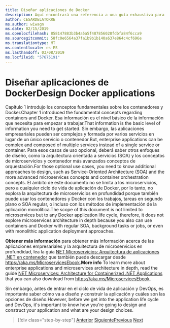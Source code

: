 ```yaml
---
title: Diseñar aplicaciones de Docker
description: Aquí encontrará una referencia a una guía exhaustiva para la arquitectura de microservicios, ya que es un tema que no se detallan en esta guía.
author: CESARDELATORRE
ms.author: wiwagn
ms.date: 02/15/2019
ms.openlocfilehash: 858147883b3b4a5a5f487856028fdbfa84f6cca9
ms.sourcegitcommit: 58fc0e6564a37fa1b9b1b140a637e864c4cf696e
ms.translationtype: MT
ms.contentlocale: es-ES
ms.lasthandoff: 03/08/2019
ms.locfileid: "57675191"
---
```

# <a name="design-docker-applications"></a><span data-ttu-id="12c2d-103">Diseñar aplicaciones de Docker</span><span class="sxs-lookup"><span data-stu-id="12c2d-103">Design Docker applications</span></span>

<span data-ttu-id="12c2d-104">Capítulo 1 introdujo los conceptos fundamentales sobre los contenedores y Docker.</span><span class="sxs-lookup"><span data-stu-id="12c2d-104">Chapter 1 introduced the fundamental concepts regarding containers and Docker.</span></span> <span data-ttu-id="12c2d-105">Esa información es el nivel básico de la información que necesita para empezar a trabajar.</span><span class="sxs-lookup"><span data-stu-id="12c2d-105">That information is the basic level of information you need to get started.</span></span> <span data-ttu-id="12c2d-106">Sin embargo, las aplicaciones empresariales pueden ser complejos y formada por varios servicios en lugar de un único servicio o contenedor.</span><span class="sxs-lookup"><span data-stu-id="12c2d-106">But, enterprise applications can be complex and composed of multiple services instead of a single service or container.</span></span> <span data-ttu-id="12c2d-107">Para esos casos de uso opcional, deberá saber otros enfoques de diseño, como la arquitectura orientada a servicios (SOA) y los conceptos de microservicios y contenedor más avanzados conceptos de orquestación.</span><span class="sxs-lookup"><span data-stu-id="12c2d-107">For those optional use cases, you need to know additional approaches to design, such as Service-Oriented Architecture (SOA) and the more advanced microservices concepts and container orchestration concepts.</span></span> <span data-ttu-id="12c2d-108">El ámbito de este documento no se limita a los microservicios, pero a cualquier ciclo de vida de aplicación de Docker, por lo tanto, no explora la arquitectura de microservicios en profundidad porque también puede usar los contenedores y Docker con los trabajos, tareas en segundo plano o SOA regular, o incluso con los métodos de implementación de la aplicación monolítica.</span><span class="sxs-lookup"><span data-stu-id="12c2d-108">The scope of this document is not limited to microservices but to any Docker application life cycle, therefore, it does not explore microservices architecture in depth because you also can use containers and Docker with regular SOA, background tasks or jobs, or even with monolithic application deployment approaches.</span></span>

<span data-ttu-id="12c2d-109">**Obtener más información** para obtener más información acerca de las aplicaciones empresariales y la arquitectura de microservicios en profundidad, lea la guía [NET Microservicios: Arquitectura de aplicaciones .NET en contenedor](https://docs.microsoft.com/dotnet/standard/microservices-architecture) que también puede descargar desde <https://aka.ms/MicroservicesEbook>.</span><span class="sxs-lookup"><span data-stu-id="12c2d-109">**More info** To learn more about enterprise applications and microservices architecture in depth, read the guide [NET Microservices: Architecture for Containerized .NET Applications](https://docs.microsoft.com/dotnet/standard/microservices-architecture) that you can also download from <https://aka.ms/MicroservicesEbook>.</span></span>

<span data-ttu-id="12c2d-110">Sin embargo, antes de entrar en el ciclo de vida de aplicación y DevOps, es importante saber cómo va a diseño y construir la aplicación y cuáles son las opciones de diseño.</span><span class="sxs-lookup"><span data-stu-id="12c2d-110">However, before we get into the application life cycle and DevOps, it's important to know how you're going to design and construct your application and what are your design choices.</span></span>

>[!div class="step-by-step"]
><span data-ttu-id="12c2d-111">[Anterior](index.md)
>[Siguiente](common-container-design-principles.md)</span><span class="sxs-lookup"><span data-stu-id="12c2d-111">[Previous](index.md)
[Next](common-container-design-principles.md)</span></span>
